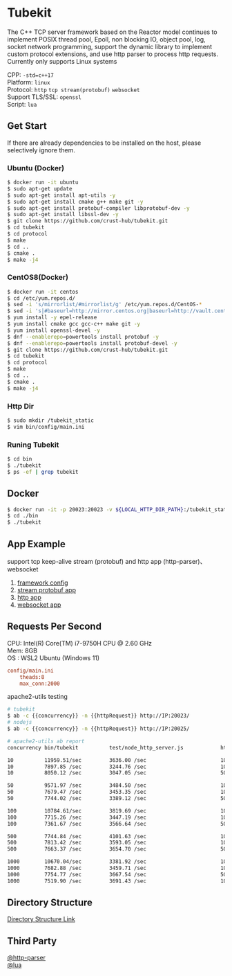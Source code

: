 # Tubekit

The C++ TCP server framework based on the Reactor model continues to implement POSIX thread pool, Epoll, non blocking IO, object pool, log, socket network programming, support the dynamic library to implement custom protocol extensions, and use http parser to process http requests. Currently only supports Linux systems

CPP: `-std=c++17`  
Platform: `linux`  
Protocol: `http` `tcp stream(protobuf)` `websocket`  
Support TLS/SSL: `openssl`  
Script: `lua`  

## Get Start

If there are already dependencies to be installed on the host, please selectively ignore them.

### Ubuntu (Docker)

```bash
$ docker run -it ubuntu
$ sudo apt-get update
$ sudo apt-get install apt-utils -y
$ sudo apt-get install cmake g++ make git -y
$ sudo apt-get install protobuf-compiler libprotobuf-dev -y
$ sudo apt-get install libssl-dev -y
$ git clone https://github.com/crust-hub/tubekit.git
$ cd tubekit
$ cd protocol
$ make
$ cd ..
$ cmake .
$ make -j4
```

### CentOS8(Docker)

```bash
$ docker run -it centos
$ cd /etc/yum.repos.d/
$ sed -i 's/mirrorlist/#mirrorlist/g' /etc/yum.repos.d/CentOS-*
$ sed -i 's|#baseurl=http://mirror.centos.org|baseurl=http://vault.centos.org|g' /etc/yum.repos.d/CentOS-*
$ yum install -y epel-release
$ yum install cmake gcc gcc-c++ make git -y
$ yum install openssl-devel -y
$ dnf --enablerepo=powertools install protobuf -y
$ dnf --enablerepo=powertools install protobuf-devel -y
$ git clone https://github.com/crust-hub/tubekit.git
$ cd tubekit
$ cd protocol
$ make
$ cd ..
$ cmake .
$ make -j4
```

### Http Dir

```bash
$ sudo mkdir /tubekit_static
$ vim bin/config/main.ini
```

### Runing Tubekit

```bash
$ cd bin
$ ./tubekit
$ ps -ef | grep tubekit
```

## Docker

```bash
$ docker run -it -p 20023:20023 -v ${LOCAL_HTTP_DIR_PATH}:/tubekit_static gaowanlu/tubekit:latest bash
$ cd ./bin
$ ./tubekit
```

## App Example

support tcp keep-alive stream (protobuf) and http app (http-parser)、websocket

1. [framework config](https://github.com/crust-hub/tubekit/blob/main/bin/config/main.ini)
2. [stream protobuf app](https://github.com/crust-hub/tubekit/blob/main/src/app/stream_app.cpp)
3. [http app](https://github.com/crust-hub/tubekit/blob/main/src/app/http_app.cpp)
4. [websocket app](https://github.com/crust-hub/tubekit/blob/main/src/app/websocket_app.cpp)

## Requests Per Second

CPU: Intel(R) Core(TM) i7-9750H CPU @ 2.60 GHz  
Mem: 8GB  
OS : WSL2 Ubuntu (Windows 11)

```ini
config/main.ini 
    theads:8  
    max_conn:2000  
```

apache2-utils testing

```bash
# tubekit
$ ab -c {{concurrency}} -n {{httpRequest}} http://IP:20023/
# nodejs
$ ab -c {{concurrency}} -n {{httpRequest}} http://IP:20025/
```

```bash
# apache2-utils ab report
concurrency bin/tubekit          test/node_http_server.js            httpRequest     responseBodySize

10          11959.51/sec         3636.00 /sec                        10000           890bytes
10          7897.85 /sec         3244.76 /sec                        100000          890bytes
10          8050.12 /sec         3047.05 /sec                        500000          890bytes

50          9571.97 /sec         3484.50 /sec                        10000           890bytes
50          7679.47 /sec         3453.35 /sec                        100000          890bytes
50          7744.02 /sec         3389.12 /sec                        500000          890bytes

100         10784.61/sec         3819.69 /sec                        10000           890bytes
100         7715.26 /sec         3447.19 /sec                        100000          890bytes
100         7361.67 /sec         3566.64 /sec                        500000          890bytes

500         7744.84 /sec         4101.63 /sec                        10000           890bytes
500         7813.42 /sec         3593.05 /sec                        100000          890bytes
500         7663.37 /sec         3654.70 /sec                        500000          890bytes

1000        10670.04/sec         3381.92 /sec                        10000           890bytes
1000        7682.88 /sec         3459.71 /sec                        100000          890bytes
1000        7754.77 /sec         3667.54 /sec                        500000          890bytes
1000        7519.90 /sec         3691.43 /sec                        1000000         890bytes
```

## Directory Structure

[Directory Structure Link](./doc/dir_detail.md)

## Third Party

[@http-parser](https://github.com/nodejs/http-parser)  
[@lua](https://github.com/lua/lua)  
